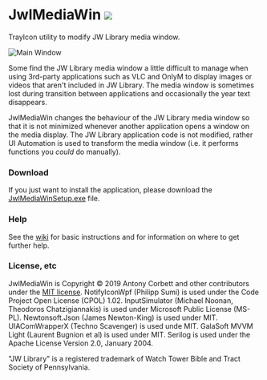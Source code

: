 # JwlMediaWin <img src="https://ci.appveyor.com/api/projects/status/iflm7hmfrl4ffqjw/branch/master?svg=true">

TrayIcon utility to modify JW Library media window.

![Main Window](http://cv8.org.uk/soundbox/JwlMediaWin/Images/JwlMediaWin.png)

Some find the JW Library media window a little difficult to manage when using 3rd-party applications such as
VLC and OnlyM to display images or videos that aren't included in JW Library. The media window is sometimes lost 
during transition between applications and occasionally the year text disappears.

JwlMediaWin changes the behaviour of the JW Library media window so that it is not minimized whenever another 
application opens a window on the media display. The JW Library application code is not modified, rather 
UI Automation is used to transform the media window (i.e. it performs functions you _could_ do manually).

### Download

If you just want to install the application, please download the [JwlMediaWinSetup.exe](https://github.com/AntonyCorbett/JwlMediaWin/releases/latest) file.

### Help

See the [wiki](https://github.com/AntonyCorbett/JwlMediaWin/wiki) for basic instructions and for information on where to get further help.

### License, etc

JwlMediaWin is Copyright &copy; 2019 Antony Corbett and other contributors under the [MIT license](LICENSE). NotifyIconWpf (Philipp Sumi) is used under the Code Project Open License (CPOL) 1.02. InputSimulator (Michael Noonan, Theodoros Chatzigiannakis) is used under Microsoft Public License (MS-PL). Newtonsoft.Json (James Newton-King) is used under MIT. UIAComWrapperX (Techno Scavenger) is used unde MIT. GalaSoft MVVM Light (Laurent Bugnion et al) is used under MIT. Serilog is used under the Apache License Version 2.0, January 2004.

"JW Library" is a registered trademark of Watch Tower Bible and Tract Society of Pennsylvania.

